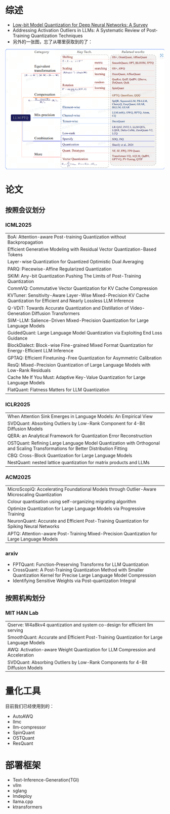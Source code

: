 # 综述

-  [Low-bit Model Quantization for Deep Neural Networks: A Survey]([2505.05530](https://arxiv.org/pdf/2505.05530))
- Addressing Activation Outliers in LLMs: A Systematic Review of Post-Training Quantization Techniques
- 另外的一张图，忘了从哪里获取到的了：

![image-20250715170043437](./awesome-llm-quantization.assets/image-20250715170043437.png)

# 论文

## 按照会议划分

### ICML2025

|                                                              |
| ------------------------------------------------------------ |
| BoA: Attention-aware Post-training Quantization without Backpropagation |
| Efficient Generative Modeling with Residual Vector Quantization-Based Tokens |
| Layer-wise Quantization for Quantized Optimistic Dual Averaging |
| PARQ: Piecewise-Affine Regularized Quantization              |
| SKIM: Any-bit Quantization Pushing The Limits of Post-Training Quantization |
| CommVQ: Commutative Vector Quantization for KV Cache Compression |
| KVTuner: Sensitivity-Aware Layer-Wise Mixed-Precision KV Cache Quantization for Efficient and Nearly Lossless LLM Inference |
| Q-VDiT: Towards Accurate Quantization and Distillation of Video-Generation Diffusion Transformers |
| SliM-LLM: Salience-Driven Mixed-Precision Quantization for Large Language Models |
| GuidedQuant: Large Language Model Quantization via Exploiting End Loss Guidance |
| BlockDialect: Block-wise Fine-grained Mixed Format Quantization for Energy-Efficient LLM Inference |
| GPTAQ: Efficient Finetuning-Free Quantization for Asymmetric Calibration |
| ResQ: Mixed-Precision Quantization of Large Language Models with Low-Rank Residuals |
| Cache Me If You Must: Adaptive Key-Value Quantization for Large Language Models |
| FlatQuant: Flatness Matters for LLM Quantization             |

### ICLR2025

|                                                              |
| ------------------------------------------------------------ |
| When Attention Sink Emerges in Language Models: An Empirical View |
| SVDQuant: Absorbing Outliers by Low-Rank Component for 4-Bit Diffusion Models |
| QERA: an Analytical Framework for Quantization Error Reconstruction |
| OSTQuant: Refining Large Language Model Quantization with Orthogonal and Scaling Transformations for Better Distribution Fitting |
| CBQ: Cross-Block Quantization for Large Language Models      |
| NestQuant: nested lattice quantization for matrix products and LLMs |

### ACM2025

|                                                              |
| ------------------------------------------------------------ |
| MicroScopiQ: Accelerating Foundational Models through Outlier-Aware Microscaling Quantization |
| Colour quantisation using self-organizing migrating algorithm |
| Optimize Quantization for Large Language Models via Progressive Training |
| NeuronQuant: Accurate and Efficient Post-Training Quantization for Spiking Neural Networks |
| APTQ: Attention-aware Post-Training Mixed-Precision Quantization for Large Language Models |

### arxiv

- FPTQuant: Function-Preserving Transforms for LLM Quantization
- CrossQuant: A Post-Training Quantization Method with Smaller Quantization Kernel for Precise Large Language Model Compression
- Identifying Sensitive Weights via Post-quantization Integral

## 按照机构划分

### MIT HAN Lab

|                                                              |
| ------------------------------------------------------------ |
| Qserve: W4a8kv4 quantization and system co-design for efficient llm serving |
| SmoothQuant: Accurate and Efficient Post-Training Quantization for Large Language Models |
| AWQ: Activation-aware Weight Quantization for LLM Compression and Acceleration |
| SVDQuant: Absorbing Outliers by Low-Rank Components for 4-Bit Diffusion Models |

# 量化工具

目前我们已经使用到的：

- AutoAWQ
- llmc
- llm-compressor
- SpinQuant
- OSTQuant
- ResQuant

# 部署框架

- Text-Inference-Generation(TGI)
- vllm
- sglang
- lmdeploy
- llama.cpp
- ktransformers